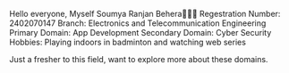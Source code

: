 Hello everyone, Myself Soumya Ranjan Behera👋👋👋
Regestration Number: 2402070147
Branch: Electronics and Telecommunication Engineering
Primary Domain: App Development
Secondary Domain: Cyber Security
Hobbies: Playing indoors in badminton and watching web series

Just a fresher to this field, want to explore more about these domains.
